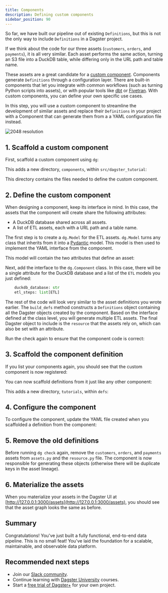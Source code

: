 ```yaml
---
title: Components
description: Defining custom components
sidebar_position: 90
---
```


So far, we have built our pipeline out of existing `Definitions`, but this is not the only way to include `Definitions` in a Dagster project.

If we think about the code for our three assets (`customers`, `orders`, and `payments`), it is all very similar. Each asset performs the same action, turning an S3 file into a DuckDB table, while differing only in the URL path and table name.

These assets are a great candidate for a [custom component](/guides/build/components/creating-new-components). Components generate `Definitions` through a configuration layer. There are built-in components that let you integrate with common workflows (such as turning Python scripts into assets), or with popular tools like [dbt](/integrations/libraries/dbt/dbt-component) or [Fivetran](/integrations/libraries/fivetran). With custom components, you can define your own specific use cases.

In this step, you will use a custom component to streamline the development of similar assets and replace their `Definitions` in your project with a Component that can generate them from a a YAML configuration file instead.

![2048 resolution](/images/tutorial/dagster-tutorial/overviews/components.png)

## 1. Scaffold a custom component

First, scaffold a custom component using `dg`:

<CliInvocationExample path="docs_snippets/docs_snippets/guides/tutorials/dagster-tutorial/commands/dg-create-custom-component.txt" />

This adds a new directory, `components`, within `src/dagster_tutorial`:

<CliInvocationExample path="docs_snippets/docs_snippets/guides/tutorials/dagster-tutorial/tree/step-6a.txt" />

This directory contains the files needed to define the custom component.

## 2. Define the custom component

When designing a component, keep its interface in mind. In this case, the assets that the component will create share the following attributes:

- A DuckDB database shared across all assets.
- A list of ETL assets, each with a URL path and a table name.

The first step is to create a `dg.Model` for the ETL assets. `dg.Model` turns any class that inherits from it into a [Pydantic](https://docs.pydantic.dev/) model. This model is then used to implement the YAML interface from the component.

This model will contain the two attributes that define an asset:

<CodeExample
  path="docs_snippets/docs_snippets/guides/tutorials/dagster-tutorial/src/dagster_tutorial/components/tutorial.py"
  language="python"
  startAfter="start_etl_model"
  endBefore="end_etl_model"
  title="src/etl_tutorial/components/tutorial.py"
/>

Next, add the interface to the `dg.Component` class. In this case, there will be a single attribute for the DuckDB database and a list of the `ETL` models you just defined:

```python
    duckdb_database: str
    etl_steps: list[ETL]
```

The rest of the code will look very similar to the asset definitions you wrote earlier. The `build_defs` method constructs a `Definitions` object containing all the Dagster objects created by the component. Based on the interface defined at the class level, you will generate multiple ETL assets. The final Dagster object to include is the `resource` that the assets rely on, which can also be set with an attribute.

<CodeExample
  path="docs_snippets/docs_snippets/guides/tutorials/dagster-tutorial/src/dagster_tutorial/components/tutorial.py"
  language="python"
  startAfter="start_tutorial_component"
  endBefore="end_tutorial_component"
  title="src/etl_tutorial/components/tutorial.py"
/>

Run the check again to ensure that the component code is correct:

<CliInvocationExample path="docs_snippets/docs_snippets/guides/tutorials/dagster-tutorial/commands/dg-check-defs.txt" />

## 3. Scaffold the component definition

If you list your components again, you should see that the custom component is now registered:

<CliInvocationExample path="docs_snippets/docs_snippets/guides/tutorials/dagster-tutorial/commands/dg-list-components-custom.txt" />

You can now scaffold definitions from it just like any other component:

<CliInvocationExample path="docs_snippets/docs_snippets/guides/tutorials/dagster-tutorial/commands/dg-scaffold-custom-component.txt" />

This adds a new directory, `tutorials`, within `defs`:

<CliInvocationExample path="docs_snippets/docs_snippets/guides/tutorials/dagster-tutorial/tree/step-6b.txt" />

## 4. Configure the component

To configure the component, update the YAML file created when you scaffolded a definition from the component:

<CodeExample
  path="docs_snippets/docs_snippets/guides/tutorials/dagster-tutorial/src/dagster_tutorial/components/defs.yaml"
  language="yaml"
  title="src/dagster_tutorial/defs/tutorial/defs.yaml"
/>

## 5. Remove the old definitions

Before running `dg check` again, remove the `customers`, `orders`, and `payments` assets from `assets.py` and the `resource.py` file. The component is now responsible for generating these objects (otherwise there will be duplicate keys in the asset lineage).

<CliInvocationExample path="docs_snippets/docs_snippets/guides/tutorials/dagster-tutorial/tree/step-6c.txt" />

## 6. Materialize the assets

When you materialize your assets in the Dagster UI at [http://127.0.0.1:3000/assets](http://127.0.0.1:3000/assets), you should see that the asset graph looks the same as before.

## Summary

Congratulations! You've just built a fully functional, end-to-end data pipeline. This is no small feat! You've laid the foundation for a scalable, maintainable, and observable data platform.

## Recommended next steps

- Join our [Slack community](https://dagster.io/slack).
- Continue learning with [Dagster University](https://courses.dagster.io) courses.
- Start a [free trial of Dagster+](https://dagster.cloud/signup) for your own project.
